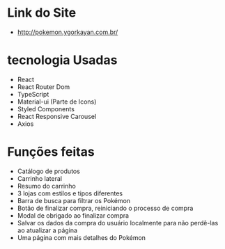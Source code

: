 # Link do Site
- http://pokemon.ygorkayan.com.br/

# tecnologia Usadas
  - React
  - React Router Dom
  - TypeScript
  - Material-ui (Parte de Icons)
  - Styled Components
  - React Responsive Carousel
  - Axios

# Funções feitas
- Catálogo de produtos
- Carrinho lateral
- Resumo do carrinho
- 3 lojas com estilos e tipos diferentes
- Barra de busca para filtrar os Pokémon
- Botão de finalizar compra, reiniciando o processo de compra
- Modal de obrigado ao finalizar compra
- Salvar os dados da compra do usuário localmente para não perdê-las ao atualizar a página
- Uma página com mais detalhes do Pokémon
